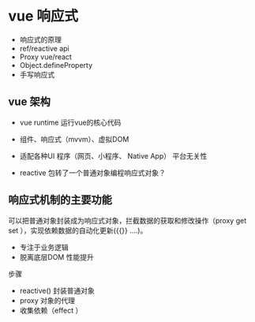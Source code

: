 # vue 响应式
- 响应式的原理
- ref/reactive api
- Proxy vue/react
- Object.defineProperty
- 手写响应式

## vue 架构
- vue runtime 运行vue的核心代码
- 组件、响应式（mvvm）、虚拟DOM

- 适配各种UI 程序（网页、小程序、 Native App）
  平台无关性
- reactive 包转了一个普通对象编程响应式对象？

## 响应式机制的主要功能
  可以把普通对象封装成为响应式对象，拦截数据的获取和修改操作（proxy get set ），实现依赖数据的自动化更新({{}} ....)。
  - 专注于业务逻辑
  - 脱离底层DOM 性能提升

  步骤
  - reactive() 封装普通对象
  - proxy 对象的代理
  - 收集依赖（effect ）
